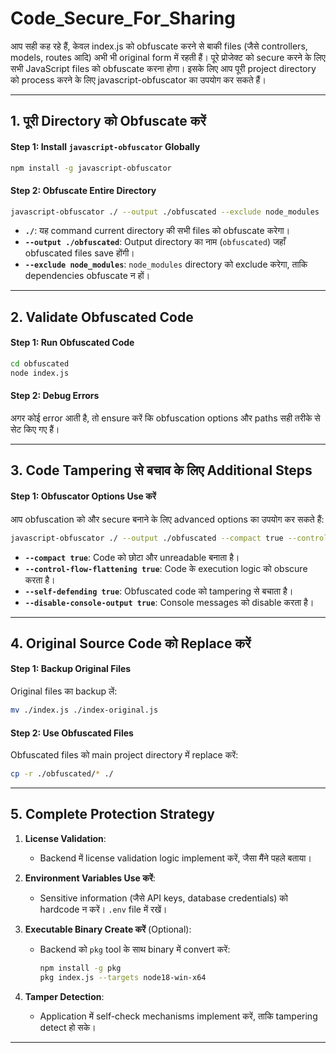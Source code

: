 # Code_Secure_For_Sharing
आप सही कह रहे हैं, केवल index.js को obfuscate करने से बाकी files (जैसे controllers, models, routes आदि) अभी भी original form में रहती हैं। पूरे प्रोजेक्ट को secure करने के लिए सभी JavaScript files को obfuscate करना होगा।  इसके लिए आप पूरी project directory को process करने के लिए javascript-obfuscator का उपयोग कर सकते हैं। 

---

## **1. पूरी Directory को Obfuscate करें**

#### **Step 1: Install `javascript-obfuscator` Globally**
```bash
npm install -g javascript-obfuscator
```

#### **Step 2: Obfuscate Entire Directory**
```bash
javascript-obfuscator ./ --output ./obfuscated --exclude node_modules
```

- **`./`**: यह command current directory की सभी files को obfuscate करेगा।
- **`--output ./obfuscated`**: Output directory का नाम (`obfuscated`) जहाँ obfuscated files save होंगी।
- **`--exclude node_modules`**: `node_modules` directory को exclude करेगा, ताकि dependencies obfuscate न हों।

---

## **2. Validate Obfuscated Code**

#### **Step 1: Run Obfuscated Code**
```bash
cd obfuscated
node index.js
```

#### **Step 2: Debug Errors**
अगर कोई error आती है, तो ensure करें कि obfuscation options और paths सही तरीके से सेट किए गए हैं। 

---

## **3. Code Tampering से बचाव के लिए Additional Steps**

#### **Step 1: Obfuscator Options Use करें**
आप obfuscation को और secure बनाने के लिए advanced options का उपयोग कर सकते हैं:
```bash
javascript-obfuscator ./ --output ./obfuscated --compact true --control-flow-flattening true --self-defending true --disable-console-output true --exclude node_modules
```

- **`--compact true`**: Code को छोटा और unreadable बनाता है।
- **`--control-flow-flattening true`**: Code के execution logic को obscure करता है।
- **`--self-defending true`**: Obfuscated code को tampering से बचाता है।
- **`--disable-console-output true`**: Console messages को disable करता है।

---

## **4. Original Source Code को Replace करें**

#### **Step 1: Backup Original Files**
Original files का backup लें:
```bash
mv ./index.js ./index-original.js
```

#### **Step 2: Use Obfuscated Files**
Obfuscated files को main project directory में replace करें:
```bash
cp -r ./obfuscated/* ./
```

---

## **5. Complete Protection Strategy**

1. **License Validation**:
   - Backend में license validation logic implement करें, जैसा मैंने पहले बताया।

2. **Environment Variables Use करें**:
   - Sensitive information (जैसे API keys, database credentials) को hardcode न करें। `.env` file में रखें।

3. **Executable Binary Create करें** (Optional):
   - Backend को `pkg` tool के साथ binary में convert करें:
     ```bash
     npm install -g pkg
     pkg index.js --targets node18-win-x64
     ```

4. **Tamper Detection**:
   - Application में self-check mechanisms implement करें, ताकि tampering detect हो सके।

---
